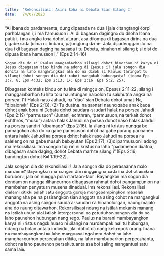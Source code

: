 ```yaml
---
title:  'Rekonsiliasi: Asini Roha ni Debata Sian Silang I'
date:   24/07/2023
---
```


“Ai Ibana do pardameanta, dung dipasada na dua i jala ditangtangi dorpi parholangan i, i ma hamusuon i. Ai di bagasan dagingna do diloha Ibana patik i, i ma angka tona dohot aturan, asa ditompa di bagasan dirina na dua i, gabe sada jolma na imbaru, pajongjong dame. Jala dipadenggan do na dua i di bagasan daging na sasada i tu Debata, binahen ni silang i; ai disi do dipusa Ibana hamusuon i.” (Eps 2:14-16)

`Sogon dia do si Paulus mangambarhon silangi dohot hinorhon ni karya ni Jesus dibagasan tiap bindu na adong di Epesus i? jala songon dia dohita na laho mangaringkas aha do na didok si Paulus taringot tu silangi dohot songon dia doi naboi mangubah hubunganta? (idama Eps 1:7, 8; Eps 4:32; Eps 2:13, 14; Eps 2:16; Eps 5:2, 25).`

Dibagasan konteks bindu on tu hita di minggu on, Epesus 2:11-22, silang i manggambarhon tu hita tolu hauntungan na bolon tu saluhutna angka na porsea: (1) Halak naso Jahudi, na “dao” sian Debata dohot umat-Na, “dipajonok” (Eps 2:13).  (2)  Tu duatna, na saonari naung gabe anak baoa dohot anak boru ni Debata dohot saudara-saudari halak na porsea Jahudi (Eps 2:19) “parmusuon” (Junani, echthran, “parmusuon, na terkait dohot echthros, “musu”) antara halak Jahudi na porsea dohot naso halak Jahdui na porsea sandiri “dipamago” (Eps 2:16). Ia silang ni kristus nungga be pamagohon aha do na gabe parmsuson dohot na gabe porang parmanen antara halak Jahudi na porsea dohot halak naso Jahudi na porsea na saleleng on na gabe musuh bebuyutan (Eps 2:17); (3)di parmusuon i adong ma rekonsiliasi. Ima songon tujuan ni kristus na laho “padamehon duatna, dibagasan sada daging, dohot Debata marhite silang i” (Eps 2:16; bandingkon dohot Kol 1:19-22).

Jala songon dia do rekonsiliasi i? Jala songon dia do perasaanna molo mardame? Bayangkon ma songon dia renggangna sada ina dohot anakna boruboru, jala on nungga pola martaon-taon. Bayangkon ma sogon dia dendam on nungga dihancurhon dibagasan rahmat dohot pangampunion na mambahen penyatuan musena dinaduai. Ima rekonsiliasi. Rekonsiliasi dialami ditikki salah satu anggota gereja mengesampingkon masalah manang aha pe na pasirangkon sian anggota  na asing dohot na mangangkui anggota na asing songon saudara-saudari na hinaholongan, naung majalo aha do naung ditawarhon. Rekonsilisasi ndang  na istilah mekanis manang na istilah uhum alai istilah interpersonal na patuduhon songon dia do na laho paunehon hubungan nang sego. Paulus na barani mambayangkon karya ni kristus nagok huaso ni silangi na mardampak mai tu hubungan, ndang na holan antara individu, alai dohot do nang kelompok orang. Ibana na mambayangkoni na laho manguasai ngolunta dohot na laho manghancurhon perpecahan dihita, na laho mambubarhon perpecahanta, dohot na laho paunehon persekutuanta asa boi saling mangantusi satu sama lain.